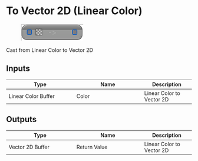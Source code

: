 # To Vector 2D (Linear Color)

<div align="left" data-full-width="false">

<figure><img src="To_Vector_2D_(Linear_Color).png" alt=""><figcaption></figcaption></figure>

</div>

Cast from Linear Color to Vector 2D

## Inputs

<table>
<thead><tr><th width="170">Type</th><th width="170">Name</th><th>Description</th></tr></thead>
<tbody>
<tr><td>Linear Color Buffer</td><td>Color</td><td>Linear Color to Vector 2D</td></tr>
</tbody>
</table>

## Outputs

<table>
<thead><tr><th width="170">Type</th><th width="170">Name</th><th>Description</th></tr></thead>
<tbody>
<tr><td>Vector 2D Buffer</td><td>Return Value</td><td>Linear Color to Vector 2D</td></tr>
</tbody>
</table>